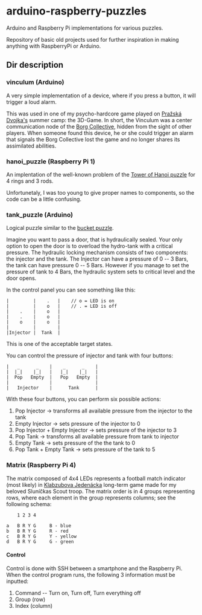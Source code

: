 # arduino-raspberry-puzzles
Arduino and Raspberry Pi implementations for various puzzles.

Repository of basic old projects used for further inspiration in making anything with RaspberryPi or Arduino.

## Dir description

### vinculum (Arduino)

A very simple implementation of a device, where if you press a button, it will trigger a loud alarm.

This was used in one of my psycho-hardcore game played on [Pražská Dvojka's](www.dvojka.cz) summer camp: the 3D-Game.
In short, the Vinculum was a center communication node of the [Borg Collective](https://en.wikipedia.org/wiki/Borg),
hidden from the sight of other players.
When someone found this device, he or she could trigger an alarm that signals the Borg Collective lost the game and
no longer shares its assimilated abilities.

### hanoi_puzzle (Raspberry Pi 1)

An implentation of the well-known problem of the [Tower of Hanoi puzzle](https://en.wikipedia.org/wiki/Tower_of_Hanoi)
for 4 rings and 3 rods.

Unfortunetaly, I was too young to give proper names to components, so the code can be a little confusing.

### tank_puzzle (Arduino)

Logical puzzle similar to the [bucket puzzle](https://www.geeksforgeeks.org/puzzle-measure-4l-using-given-3-buckets/).

Imagine you want to pass a door, that is hydraulically sealed.
Your only option to open the door is to overload the hydro-tank with a critical pressure.
The hydraulic locking mechanism consists of two components: the injector and the tank.
The Injector can have a pressure of 0 -- 3 Bars, the tank can have pressure 0 -- 5 Bars.
However if you manage to set the pressure of tank to 4 Bars, the hydraulic system sets to critical level and
the door opens.

In the control panel you can see something like this:
```
|         |    .   |    // o = LED is on 
|         |    o   |    // . = LED is off
|    .    |    o   |
|    .    |    o   |
|    o    |    o   |
|         |        |
|Injector |  Tank  |
```
This is one of the acceptable target states.

You can control the pressure of injector and tank with four buttons:
```
|   _      _    |    _      _    |
|  |_|    |_|   |   |_|    |_|   |
|  Pop   Empty  |   Pop   Empty  |
|               |                |
|   Injector    |      Tank      |
```

With these four buttons, you can perform six possible actions:
1. Pop Injector -> transforms all available pressure from the injector to the tank
2. Empty Injector -> sets pressure of the injector to 0
3. Pop Injector + Empty Injector -> sets pressure of the injector to 3
4. Pop Tank -> transforms all available pressure from tank to injector
5. Empty Tank -> sets pressure of the the tank to 0
6. Pop Tank + Empty Tank -> sets pressure of the tank to 5

### Matrix (Raspberry Pi 4)

The matrix composed of 4x4 LEDs represents a football match indicator (most likely) in
[Klabzubova Jedenácka](https://cs.wikipedia.org/wiki/Klapzubova_jeden%C3%A1ctka_(kniha)) long-term game made
for my beloved Sluníčkas Scout troop.
The matrix order is in 4 groups representing rows, where each element in the group represents columns; see the
following schema:
```
    1 2 3 4
    
a   B R Y G     B - blue
b   B R Y G     R - red
c   B R Y G     Y - yellow
d   B R Y G     G - green
```

#### Control

Control is done with SSH between a smartphone and the Raspberry Pi.
When the control program runs, the following 3 information must be inputted:
1. Command -- Turn on, Turn off, Turn everything off
2. Group (row)
3. Index (column)
